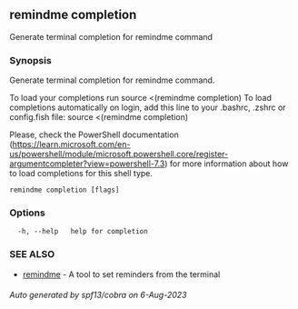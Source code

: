 ## remindme completion

Generate terminal completion for remindme command

### Synopsis

Generate terminal completion for remindme command.

To load your completions run
   source <(remindme completion)
To load completions automatically on login, add this line to your .bashrc, .zshrc or config.fish file: 
source <(remindme completion)

Please, check the PowerShell documentation (https://learn.microsoft.com/en-us/powershell/module/microsoft.powershell.core/register-argumentcompleter?view=powershell-7.3) for more information about how to load completions for this shell type.

```
remindme completion [flags]
```

### Options

```
  -h, --help   help for completion
```

### SEE ALSO

* [remindme](remindme.md)	 - A tool to set reminders from the terminal

###### Auto generated by spf13/cobra on 6-Aug-2023
